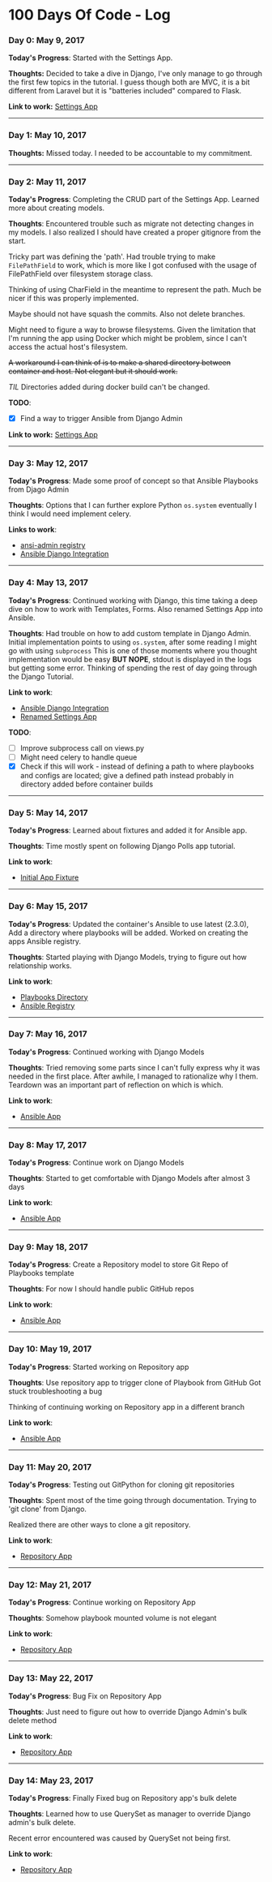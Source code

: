 # 100 Days Of Code - Log


### Day 0: May 9, 2017

**Today's Progress**: Started with the Settings App.

**Thoughts:** Decided to take a dive in Django, I've only manage to go through the first few topics in the tutorial. I guess though both are MVC, it is a bit different from Laravel but it is "batteries included" compared to Flask.

**Link to work:** [Settings App](https://github.com/lozadaOmr/ansi-admin/tree/feature/settings-app)

---
### Day 1: May 10, 2017

**Thoughts:** Missed today. I needed to be accountable to my commitment.

---
### Day 2: May 11, 2017

**Today's Progress**: Completing the CRUD part of the Settings App.
Learned more about creating models.

**Thoughts**: Encountered trouble such as migrate not detecting changes in my models.
I also realized I should have created a proper gitignore from the start.

Tricky part was defining the 'path'.
Had trouble trying to make `FilePathField` to work,
which is more like I got confused with the usage of FilePathField over filesystem
storage class.

Thinking of using CharField in the meantime to represent the path.
Much be nicer if this was properly implemented.

Maybe should not have squash the commits. Also not delete branches.

Might need to figure a way to browse filesystems. Given the limitation
that I'm running the app using Docker which might be problem, since I can't access
the actual host's filesystem.

~~A workaround I can think of is to make a  shared
directory between container and host. Not elegant but it should work.~~

*TIL* Directories added during docker build can't be changed.

**TODO**:

- [x] Find a way to trigger Ansible from Django Admin


**Link to work:** [Settings App](https://github.com/lozadaOmr/ansi-admin/pull/1)

---
### Day 3: May 12, 2017

**Today's Progress**: Made some proof of concept so that Ansible Playbooks 
from Djago Admin

**Thoughts**: Options that I can further explore Python `os.system` eventually
I think I would need implement celery.

**Links to work**: 

* [ansi-admin registry](https://hub.docker.com/r/lozadaomr/ansi-admin/tags/)
* [Ansible Django Integration](https://github.com/lozadaOmr/ansi-admin/tree/feature/django-ansible-integration)

---
### Day 4: May 13, 2017

**Today's Progress**: Continued working with Django, this time taking a deep dive
on how to work with Templates, Forms. Also renamed Settings App into Ansible.


**Thoughts**: Had trouble on how to add custom template in Django Admin.
Initial implementation points to using `os.system`, after some reading I might
go with using `subprocess`
This is one of those moments where you thought implementation would be easy
**BUT NOPE**, stdout is displayed in the logs but getting some error.
Thinking of spending the rest of day going through the Django Tutorial.

**Link to work**:

* [Ansible Django Integration](https://github.com/lozadaOmr/ansi-admin/tree/feature/django-ansible-integration)
* [Renamed Settings App](https://github.com/lozadaOmr/ansi-admin/pull/3)

**TODO**:

- [ ] Improve subprocess call on views.py
- [ ] Might need celery to handle queue
- [x] Check if this will work - instead of defining a path to where playbooks and configs
are located; give a defined path instead probably in directory added before container
builds

___
### Day 5: May 14, 2017

**Today's Progress**: Learned about fixtures and added it for Ansible app.

**Thoughts**: Time mostly spent on following Django Polls app tutorial.

**Link to work**:

* [Initial App Fixture](https://github.com/lozadaOmr/ansi-admin/pull/4)

___
### Day 6: May 15, 2017

**Today's Progress**: Updated the container's Ansible to use latest (2.3.0),
Add a directory where playbooks will be added. Worked on creating the apps
Ansible registry.

**Thoughts**: Started playing with Django Models, trying to figure out how
relationship works.

**Link to work**:

* [Playbooks Directory](https://github.com/lozadaOmr/ansi-admin/pull/5)
* [Ansible Registry](https://github.com/lozadaOmr/ansi-admin/pull/7)

___
### Day 7: May 16, 2017

**Today's Progress**: Continued working with Django Models

**Thoughts**: Tried removing some parts since I can't fully express why it was
needed in the first place. After awhile, I managed to rationalize why I them.
Teardown was an important part of reflection on which is which.

**Link to work**:

* [Ansible App](https://github.com/lozadaOmr/ansi-admin/tree/feature/ansible-app)

___
### Day 8: May 17, 2017

**Today's Progress**: Continue work on Django Models

**Thoughts**: Started to get comfortable with Django Models after almost 3 days

**Link to work**:

* [Ansible App](https://github.com/lozadaOmr/ansi-admin/tree/feature/ansible-app)

___
### Day 9: May 18, 2017

**Today's Progress**: Create a Repository model to store Git Repo of Playbooks
template

**Thoughts**: For now I should handle public GitHub repos

**Link to work**:

 * [Ansible App](https://github.com/lozadaOmr/ansi-admin/tree/feature/ansible-app)

 ___
### Day 10: May 19, 2017

 **Today's Progress**: Started working on Repository app

 **Thoughts**: Use repository app to trigger clone of Playbook from GitHub
 Got stuck troubleshooting a bug

Thinking of continuing working on Repository app in a different branch

 **Link to work**:

 * [Ansible App](https://github.com/lozadaOmr/ansi-admin/tree/feature/ansible-app)

 ___
### Day 11: May 20, 2017

 **Today's Progress**: Testing out GitPython for cloning git repositories

 **Thoughts**: Spent most of the time going through documentation. 
 Trying to 'git clone' from Django.

 Realized there are other ways to clone a git repository.

 **Link to work**:

* [Repository App](https://github.com/lozadaOmr/ansible-admin/tree/feature/repository-app)

___
### Day 12: May 21, 2017

**Today's Progress**: Continue  working on Repository App

**Thoughts**: Somehow playbook mounted volume is not elegant

**Link to work**:

* [Repository App](https://github.com/lozadaOmr/ansible-admin/pull/11)

___
### Day 13: May 22, 2017

**Today's Progress**: Bug Fix on Repository App

**Thoughts**: Just need to figure out how to override Django Admin's bulk delete
method

**Link to work**:

* [Repository App](https://github.com/lozadaOmr/ansible-admin/tree/cleanup/repository-app)

___
### Day 14: May 23, 2017

**Today's Progress**: Finally Fixed bug on Repository app's bulk delete

**Thoughts**: Learned how to use QuerySet as manager to override Django
admin's bulk delete.

Recent error encountered was caused by QuerySet not being first.

**Link to work**:

* [Repository App]()
